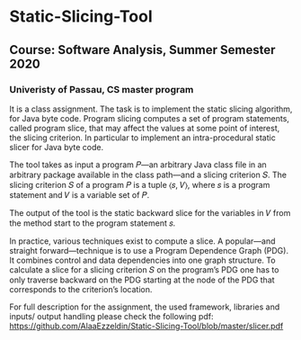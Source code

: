 # Static-Slicing-Tool

## Course: Software Analysis, Summer Semester 2020 
### Univeristy of Passau, CS master program

It is a class assignment. The task is to implement the static slicing algorithm, for Java byte code. Program slicing computes a set of program statements, called program slice, that may affect the values at some point of interest, the slicing criterion. In particular to implement an intra-procedural static slicer for Java byte
code. 

The tool takes as input a program 𝑃—an arbitrary Java class file in an arbitrary package available in the class path—and a slicing criterion 𝑆. The slicing criterion 𝑆 of a program 𝑃 is a tuple ⟨𝑠, 𝑉⟩, where 𝑠 is a program statement and 𝑉 is a variable set of 𝑃.

The output of the tool is the static backward slice for the variables in 𝑉 from the method start to the program statement 𝑠.

In practice, various techniques exist to compute a slice. A popular—and straight forward—technique is to use a Program Dependence Graph (PDG). It combines control and data dependencies into one graph structure. To calculate a slice for a slicing criterion 𝑆 on the program’s PDG one has to only traverse backward on the PDG starting at the node of the PDG that corresponds to the criterion’s location.


For full description for the assignment, the used framework, libraries and inputs/ output handling please check the following pdf:
https://github.com/AlaaEzzeldin/Static-Slicing-Tool/blob/master/slicer.pdf

